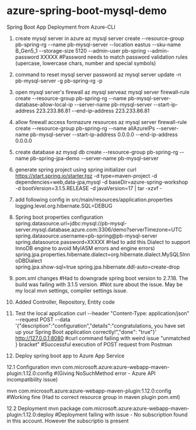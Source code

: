 # azure-spring-boot-mysql-demo
Spring Boot App Deployment from Azure-CLI

1. create mysql server in azure
az mysql server create --resource-group pb-spring-rg --name pb-mysql-server --location eastus --sku-name B_Gen5_1 --storage-size 5120 --admin-user pb-spring --admin-password XXXXX
#Password needs to match password validation rules (upercase, lowercase chars, number and special symbols)

2. command to reset mysql server password
az mysql server update -n pb-mysql-server -g pb-spring-rg -p <new-password>

3. open mysql server's firewall
az mysql serveaz mysql server firewall-rule create --resource-group pb-spring-rg --name pb-mysql-server-database-allow-local-ip --server-name pb-mysql-server --start-ip-address 223.233.86.81 --end-ip-address 223.233.86.81

4. allow firewall access formazure resources
az mysql server firewall-rule create --resource-group pb-spring-rg --name allAzureIPs --server-name pb-mysql-server --start-ip-address 0.0.0.0 --end-ip-address 0.0.0.0

5. create database
az mysql db create --resource-group pb-spring-rg --name pb-spring-jpa-demo --server-name pb-mysql-server

6. generate spring project using spring initializer
curl https://start.spring.io/starter.tgz -d type=maven-project -d dependencies=web,data-jpa,mysql -d baseDir=azure-spring-workshop -d bootVersion=3.1.5.RELEASE -d javaVersion=17 | tar -xzvf -

7. add following config in src/main/resources/application.properties
logging.level.org.hibernate.SQL=DEBUG

8. Spring boot properties configuration
spring.datasource.url=jdbc:mysql://pb-mysql-server.mysql.database.azure.com:3306/demo?serverTimezone=UTC
spring.datasource.username=pb-spring@pb-mysql-server
spring.datasource.password=XXXXX
#Had to add this Dialect to support InnoDB engine to avoid MyIASM errors and engine errors)
spring.jpa.properties.hibernate.dialect=org.hibernate.dialect.MySQL5InnoDBDialect   
spring.jpa.show-sql=true
spring.jpa.hibernate.ddl-auto=create-drop

9. pom.xml changes
#Had to downgrade spring boot version to 2.7.18. The build was failing with 3.1.5 version.
#Not sure about the issue. May be my local mvn settings, compiler settings issue.

10. Added Controller, Repository, Entity code

11. Test the local application
curl --header "Content-Type: application/json" --request POST --data '{"description":"configuration","details":"congratulations, you have set up your Spring Boot application correctly!","done": "true"}' http://127.0.0.1:8080
#curl command failing with weird issue "unmatched } bracket"
#Successful execution of POST request from Postman

12. Deploy spring boot app to Azure App Service

12.1 Configuration
mvn com.microsoft.azure:azure-webapp-maven-plugin:1.12.0:config 
#(Giving NoSuchMethod error - Azure API incompatibility issue)

mvn com.microsoft.azure:azure-webapp-maven-plugin:1.12.0:config 
#Working fine (Had to correct resource group in maven plugin pom.xml)

12.2 Deployment
mvn package com.microsoft.azure:azure-webapp-maven-plugin:1.12.0:deploy 
#Deployment failing with issue - No subscription found in this account. However the subscriptio is present






